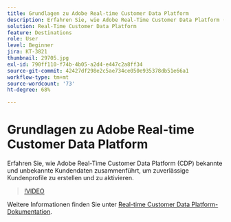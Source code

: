 ```yaml
---
title: Grundlagen zu Adobe Real-time Customer Data Platform
description: Erfahren Sie, wie Adobe Real-Time Customer Data Platform (CDP) bekannte und unbekannte Kundendaten zusammenführt, um zuverlässige Kundenprofile zu erstellen und zu aktivieren.
solution: Real-Time Customer Data Platform
feature: Destinations
role: User
level: Beginner
jira: KT-3821
thumbnail: 29705.jpg
exl-id: 790ff110-f74b-4b05-a2d4-e447c2a8ff34
source-git-commit: 42427df298e2c5ae734ce050e935378db51e66a1
workflow-type: tm+mt
source-wordcount: '73'
ht-degree: 68%

---
```


# Grundlagen zu Adobe Real-time Customer Data Platform

Erfahren Sie, wie Adobe Real-Time Customer Data Platform (CDP) bekannte und unbekannte Kundendaten zusammenführt, um zuverlässige Kundenprofile zu erstellen und zu aktivieren.

>[!VIDEO](https://video.tv.adobe.com/v/29705?quality=12&learn=on)

Weitere Informationen finden Sie unter [Real-time Customer Data Platform-Dokumentation](https://experienceleague.adobe.com/docs/experience-platform/rtcdp/overview.html?lang=de).

